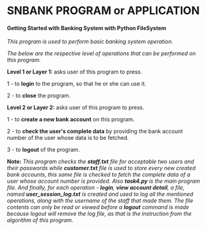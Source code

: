 # SNBANK PROGRAM or APPLICATION

#### Getting Started with Banking System with Python FileSystem

*This program is used to perform basic banking system operation.*

*The below are the respective level of operations that can be performed on this program.*

**Level 1 or Layer 1:** asks user of this program to press.

1 - to **login** to the program, so that he or she can use it.

2 - to **close** the program.



**Level 2 or Layer 2:** asks user of this program to press.

1 - to **create a new bank account** on this program.

2 - to **check the user's complete data** by providing the bank account number of the user whose data is to be fetched.

3 - to **logout** of the program.



**Note:** *This program checks the **staff.txt** file for acceptable two users and their passwords while **customer.txt** file is used to store every new created bank accounts, this same file is checked to fetch the complete data of a user whose account number is provided. Also **task4.py** is the main program file. And finally, for each operation - **login**, **view account detail**, a file, named **user_session_log.txt** is created and used to log all the mentioned operations, along with the username of the staff that made them. The file contents can only be read or viewed before a **logout** command is made because logout will remove the log file, as that is the instruction from the algorithm of this program.*



